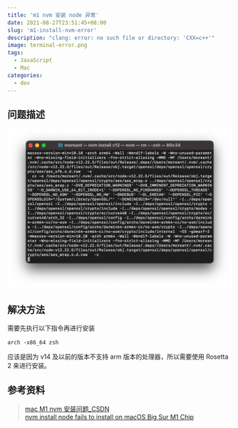 ```yaml
---
title: 'm1 nvm 安装 node 异常'
date: 2021-08-27T23:51:45+08:00
slug: 'm1-install-nvm-error'
description: "clang: error: no such file or directory: 'CXX=c++'"
image: terminal-error.png
tags:
  - JavaScript
  - Mac
categories:
  - dev
---
```


## 问题描述

![控制台报错](terminal-error.webp)

## 解决方法

需要先执行以下指令再进行安装

```
arch -x86_64 zsh
```

应该是因为 v14 及以前的版本不支持 arm 版本的处理器，所以需要使用 Rosetta 2 来进行安装。

## 参考资料

> [mac M1 nvm 安装问题\_CSDN](https://blog.csdn.net/longgege001/article/details/114067242)  
> [nvm install node fails to install on macOS Big Sur M1 Chip](https://github.com/nvm-sh/nvm/issues/2350#issuecomment-734132550)
